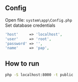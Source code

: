 ## Config
Open file: `system\app\Config.php`<br>
Set database credentials
```php
'host'     => 'localhost',
'user'     => 'root',
'password' => '',
'name'     => 'pap',
```

## How to run
```bash
php -S localhost:8000 -t public
```
